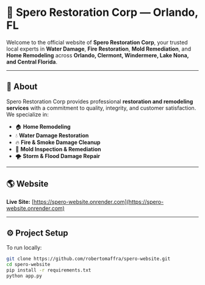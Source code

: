 # 🌊 Spero Restoration Corp — Orlando, FL

Welcome to the official website of **Spero Restoration Corp**, your trusted local experts in **Water Damage**, **Fire Restoration**, **Mold Remediation**, and **Home Remodeling** across **Orlando, Clermont, Windermere, Lake Nona, and Central Florida**.

---

## 🌟 About

Spero Restoration Corp provides professional **restoration and remodeling services** with a commitment to quality, integrity, and customer satisfaction.  
We specialize in:
- 🏠 **Home Remodeling**
- 💧 **Water Damage Restoration**
- 🔥 **Fire & Smoke Damage Cleanup**
- 🌿 **Mold Inspection & Remediation**
- 🌪️ **Storm & Flood Damage Repair**

---

## 🌎 Website

**Live Site:** [https://spero-website.onrender.com](https://spero-website.onrender.com)

---

## ⚙️ Project Setup

To run locally:

```bash
git clone https://github.com/robertomaffra/spero-website.git
cd spero-website
pip install -r requirements.txt
python app.py
